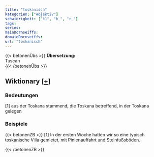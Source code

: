 ```yaml
---
title: "toskanisch"
kategorien: ["Adjektiv"]
schwierigkeit: ["k1", "h_", "r_"]
tags:
series:
mainDornseiffs:
domainDornseiffs:
url: "toskanisch"
---
```


{{< betonenÜbs >}}
**Übersetzung:**  
Tuscan  
{{< /betonenÜbs >}}

## Wiktionary [[+](https://de.wiktionary.org/wiki/toskanisch)]

### Bedeutungen
[1] aus der Toskana stammend, die Toskana betreffend, in der Toskana gelegen  

### Beispiele
{{< betonenZB >}}
[1] In der ersten Woche hatten wir so eine typisch toskanische Villa gemietet, mit Pinienauffahrt und Steinfußsböden.  

{{< /betonenZB >}}

